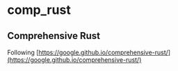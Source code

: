 # comp_rust

## Comprehensive Rust

Following [https://google.github.io/comprehensive-rust/](https://google.github.io/comprehensive-rust/)
